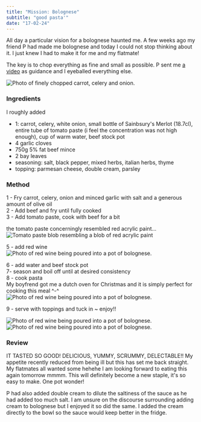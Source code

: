 ```yaml
---
title: "Mission: Bolognese"
subtitle: "good pasta'"
date: "17-02-24"
---
```


All day a particular vision for a bolognese haunted me. A few weeks ago my friend P had made me bolognese and today I could not stop thinking about it. I just knew I had to make it for me and my flatmate!

The key is to chop everything as fine and small as possible. P sent me [a video](https://www.youtube.com/watch?v=h2Ut1H659lU) as guidance and I eyeballed everything else.   


![Photo of finely chopped carrot, celery and onion.](/images/veg.jpeg)

### Ingredients  
I roughly added
- 1: carrot, celery, white onion, small bottle of Sainbsury's Merlot (18.7cl), entire tube of tomato paste (i feel the concentration was not high enough), cup of warm water, beef stock pot
- 4 garlic cloves
- 750g 5% fat beef mince
- 2 bay leaves
- seasoning: salt, black pepper, mixed herbs, italian herbs, thyme
- topping: parmesan cheese, double cream, parsley

### Method  
1 - Fry carrot, celery, onion and minced garlic with salt and a generous amount of olive oil   
2 - Add beef and fry until fully cooked   
3 - Add tomato paste, cook with beef for a bit  

the tomato paste concerningly resembled red acrylic paint...
![Tomato paste blob resembling a blob of red acrylic paint](/images/acrylic-tomato.jpeg)

5 - add red wine  
![Photo of red wine being poured into a pot of bolognese.](/images/wine.jpeg)

6 - add water and beef stock pot  
7- season and boil off until at desired consistency  
8 - cook pasta   
My boyfrend got me a dutch oven for Christmas and it is simply perfect for cooking this meal ^-^  
![Photo of red wine being poured into a pot of bolognese.](/images/sauce-pasta.jpeg)

9 - serve with toppings and tuck in ~ enjoy!!   

![Photo of red wine being poured into a pot of bolognese.](/images/pre-mix-pasta.jpeg)
![Photo of red wine being poured into a pot of bolognese.](/images/post-mix-pasta.jpeg)

### Review   
IT TASTED SO GOOD! DELICIOUS, YUMMY, SCRUMMY, DELECTABLE!! My appetite recently reduced from being ill but this has set me back straight. My flatmates all wanted some hehehe I am looking forward to eating this again tomorrow mmmm. This will definitely become a new staple, it's so easy to make. One pot wonder!

P had also added double cream to dilute the saltiness of the sauce as he had added too much salt. I am unsure on the discourse surrounding adding cream to bolognese but I enjoyed it so did the same. I added the cream directly to the bowl so the sauce would keep better in the fridge.  

